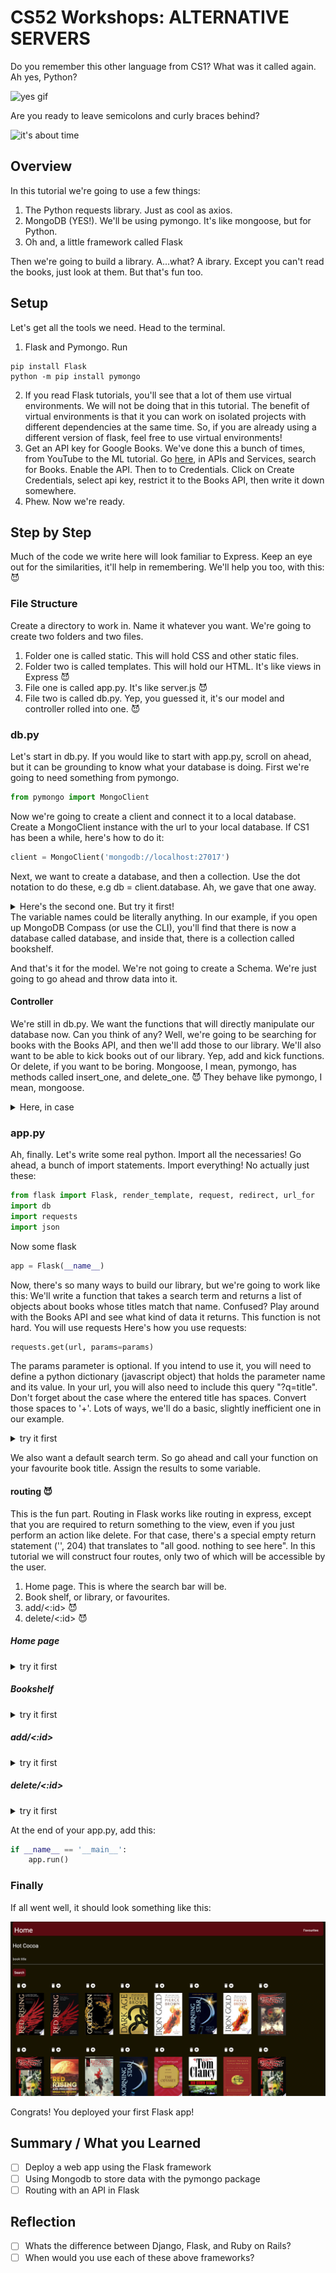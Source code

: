 # CS52 Workshops:  ALTERNATIVE SERVERS

Do you remember this other language from CS1? What was it called again. Ah yes, Python?

![yes gif](https://media.giphy.com/media/Pd8Bf06Sas4yQ/giphy.gif)

Are you ready to leave semicolons and curly braces behind?

![it's about time](https://media.giphy.com/media/jVStxzak9yk2Q/giphy.gif)

## Overview

In this tutorial we're going to use a few things:
1. The Python requests library. Just as cool as axios.
2. MongoDB (YES!). We'll be using pymongo. It's like mongoose, but for Python.
3. Oh and, a little framework called Flask

Then we're going to build a library. A...what? A ibrary. Except you can't read the books, just look at them. But that's fun too.

## Setup

Let's get all the tools we need. Head to the terminal.
1. Flask and Pymongo. Run
```console
pip install Flask
python -m pip install pymongo
```

2. If you read Flask tutorials, you'll see that a lot of them use virtual environments. We will not be doing that in this tutorial. The benefit of virtual environments is that it you can work on isolated projects with different dependencies at the same time. So, if you are already using a different version of flask, feel free to use virtual environments!
3. Get an API key for Google Books. We've done this a bunch of times, from YouTube to the ML tutorial. Go [here](https://console.developers.google.com/), in APIs and Services, search for Books. Enable the API. Then to to Credentials. Click on Create Credentials, select api key, restrict it to the Books API, then write it down somewhere.
4. Phew. Now we're ready.

## Step by Step

Much of the code we write here will look familiar to Express. Keep an eye out for the similarities, it'll help in remembering. We'll help you too, with this: :smiling_imp:

### File Structure
Create a directory to work in. Name it whatever you want. We're going to create two folders and two files.
1. Folder one is called static. This will hold CSS and other static files.
2. Folder two is called templates. This will hold our HTML. It's like views in Express :smiling_imp:
3. File one is called app.py. It's like server.js :smiling_imp:
4. File two is called db.py. Yep, you guessed it, it's our model and controller rolled into one. :smiling_imp:

### db.py
Let's start in db.py. If you would like to start with app.py, scroll on ahead, but it can be grounding to know what your database is doing. First we're going to need something from pymongo.
```python
from pymongo import MongoClient
```
Now we're going to create a client and connect it to a local database. Create a MongoClient instance with the url to your local database. If CS1 has been a while, here's how to do it:
```python
client = MongoClient('mongodb://localhost:27017')
```
Next, we want to create a database, and then a collection. Use the dot notation to do these, e.g db = client.database. Ah, we gave that one away.
<details>
 <summary>Here's the second one. But try it first!</summary>

 ```python
bookshelf = db.bookshelf
 ```
</details>
The variable names could be literally anything. In our example, if you open up MongoDB Compass (or use the CLI), you'll find that there is now a database called database, and inside that, there is a collection called bookshelf.

And that's it for the model. We're not going to create a Schema. We're just going to go ahead and throw data into it.

#### Controller
We're still in db.py. We want the functions that will directly manipulate our database now. Can you think of any? Well, we're going to be searching for books with the Books API, and then we'll add those to our library. We'll also want to be able to kick books out of our library. Yep, add and kick functions. Or delete, if you want to be boring. Mongoose, I mean, pymongo, has methods called insert_one, and delete_one. :smiling_imp: They behave like pymongo, I mean, mongoose.

<details>
 <summary>Here, in case</summary>

 ```python
def add_book(book):
  bookshelf.insert_one(book)
```
```python
def delete_book(id):
    bookshelf.delete_one({'_id': id})
 ```
</details>

### app.py
Ah, finally. Let's write some real python. Import all the necessaries! Go ahead, a bunch of import statements. Import everything! No actually just these:
```python
from flask import Flask, render_template, request, redirect, url_for
import db
import requests
import json
```
Now some flask
```python
app = Flask(__name__)
```
Now, there's so many ways to build our library, but we're going to work like this: We'll write a function that takes a search term and returns a list of objects about books whose titles match that name. Confused? Play around with the Books API and see what kind of data it returns. This function is not hard. You will use requests Here's how you use requests:
```python
requests.get(url, params=params)
```
The params parameter is optional. If you intend to use it, you will need to define a python dictionary (javascript object) that holds the parameter name and its value. In your url, you will also need to include this query "?q=title". Don't forget about the case where the entered title has spaces. Convert those spaces to '+'. Lots of ways, we'll do a basic, slightly inefficient one in our example.
<details>
 <summary>try it first</summary>

 ```python
def search_title(name):
    name = '+'.join(name.split(' '))
    r = requests.get(ROOT_URL + '?q=' + name + '&key=' + API_KEY, params=params)
    return r.json()['items']
 ```
</details>

We also want a default search term. So go ahead and call your function on your favourite book title. Assign the results to some variable.

#### routing :smiling_imp:
This is the fun part. Routing in Flask works like routing in express, except that you are required to return something to the view, even if you just perform an action like delete. For that case, there's a special empty return statement ('', 204) that translates to "all good. nothing to see here". In this tutorial we will construct four routes, only two of which will be accessible by the user.
1. Home page. This is where the search bar will be.
2. Book shelf, or library, or favourites.
3. add/<:id> :smiling_imp:
4. delete/<:id> :smiling_imp:

##### Home page
<details>
 <summary>try it first</summary>

 ```python
@app.route('/', methods=['GET', 'POST'])
def home_page():
    global results
    if request.method == 'POST' and request.form['search-bar']:
        results = search_title(request.form['search-bar'])
    return render_template('index.html', results=results)
 ```
</details>

##### Bookshelf
<details>
 <summary>try it first</summary>

 ```python
@app.route('/delete/<string:id>', methods=['DELETE'])
def delete(id):
    if request.method == 'DELETE':
        db.delete_book(id)
    return ('', 204)
 ```
</details>

##### add/<:id>
<details>
 <summary>try it first</summary>

 ```python
@app.route('/', methods=['GET', 'POST'])
def home_page():
    global results
    if request.method == 'POST' and request.form['search-bar']:
        results = search_title(request.form['search-bar'])
    return render_template('index.html', results=results)
 ```
</details>

##### delete/<:id>
<details>
 <summary>try it first</summary>

 ```python
@app.route('/', methods=['GET', 'POST'])
def delete(id):
    if request.method == 'DELETE':
        db.delete_book(id)
    return ('', 204)
 ```
</details>

At the end of your app.py, add this:
```python
if __name__ == '__main__':
    app.run()
 ```

### Finally

If all went well, it should look something like this:

![final](img/final.png)

Congrats! You deployed your first Flask app!

## Summary / What you Learned

* [ ] Deploy a web app using the Flask framework
* [ ] Using Mongodb to store data with the pymongo package
* [ ] Routing with an API in Flask

## Reflection

* [ ] Whats the difference between Django, Flask, and Ruby on Rails?
* [ ] When would you use each of these above frameworks?
